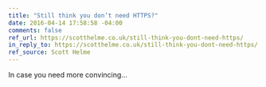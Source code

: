 ```yaml
---
title: "Still think you don’t need HTTPS?"
date: 2016-04-14 17:58:58 -04:00
comments: false
ref_url: https://scotthelme.co.uk/still-think-you-dont-need-https/
in_reply_to: https://scotthelme.co.uk/still-think-you-dont-need-https/
ref_source: Scott Helme
---
```


In case you need more convincing…